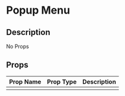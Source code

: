 # Popup Menu

## Description

No Props

## Props

| Prop Name | Prop Type | Description |
| :-------- | :-------: | :---------- |
|       |  |  |
